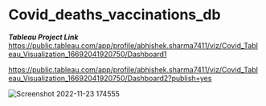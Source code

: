 # Covid_deaths_vaccinations_db
***Tableau Project Link***
https://public.tableau.com/app/profile/abhishek.sharma7411/viz/Covid_Tableau_Visualization_16692041920750/Dashboard1

https://public.tableau.com/app/profile/abhishek.sharma7411/viz/Covid_Tableau_Visualization_16692041920750/Dashboard2?publish=yes

![Screenshot 2022-11-23 174555](https://user-images.githubusercontent.com/116304936/203560882-ac3809c5-a862-4a5b-97c6-4779ed6ba245.jpg)
